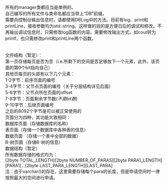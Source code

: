 所有的manager类都应当是单例的。<br>
自己编写的所有文件与类命名都应当带上“DB”前缀。<br>
需要向控制台输出信息时，请都使用DBLog中的方法。目前有log、print和printLine，接收参数均为std::string。这样做的目的是方便日后的调试和修改。不再输出调试信息时，只需修改log函数的内容。需要修改输出方式，如cout转为printf，也只需修改print和printLine两个函数。<br>
<br>
<br>
文件结构（暂定）： <br>
第一页存储每页是否为空（i.e.所剩下的空间是否足够放下一个元素，此外，该页面的第0个bit指向自己） <br>
其他页每页的头部有以下几个元素： <br>
1-2字节：前序页面的编号 <br>
3-4字节：父节点页面的编号（关于分层结构详见后面） <br>
5-6字节：父节点所在页面的offset <br>
7-8字节：页面剩余字节数(*不是bit数*) <br>
9-10字节：后继页面编号 <br>
之后的8092个字节是可以被正常使用的 <br>
页面分为四种，其功能大致相同：<br>
数据库页面（存储数据库的名称）<br>
表页面（存储一个数据库中各种表的信息） <br>
数据页面 （存储一个表中全部的数据） <br>
B-树页面（存储B-树的信息）<br>
数据结构（暂定） <br>
所有数据存储的格式均为：<br>
[2byte TOTAL_LENGTH][2byte NUMBER_OF_PARAS][2byte PARA1_LENGTH][PARA1]...[2byte LAST_PARA_LENGTH][LAST_PARA] <br>
注：由于varchar()的存在，这里需要存储每个para的长度，但是申请空间时一律按照最大的空间进行申请。 <br>
